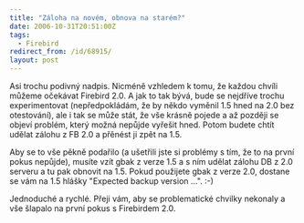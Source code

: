```yaml
---
title: "Záloha na novém, obnova na starém?"
date: 2006-10-31T20:51:00Z
tags:
  - Firebird
redirect_from: /id/68915/
layout: post
---
```

Asi trochu podivný nadpis. Nicméně vzhledem k tomu, že každou chvíli můžeme očekávat Firebird 2.0. A jak to tak bývá, bude se nejdříve trochu experimentovat (nepředpokládám, že by někdo vyměnil 1.5 hned na 2.0 bez otestování), ale i tak se může stát, že vše krásně pojede a až později se objeví problém, který možná nepůjde vyřešit hned. Potom budete chtít udělat zálohu z FB 2.0 a přěnést ji zpět na 1.5.

Aby se to vše pěkně podařilo (a ušetřili jste si problémy s tím, že to na první pokus nepůjde), musíte vzít gbak z verze 1.5 a s ním udělat zálohu DB z 2.0 serveru a tu pak obnovit na 1.5. Pokud použijete gbak z verze 2.0, dostane se vám na 1.5 hlášky "Expected backup version ...". :-)

Jednoduché a rychlé. Přeji vám, aby se problematické chvilky nekonaly a vše šlapalo na první pokus s Firebirdem 2.0.